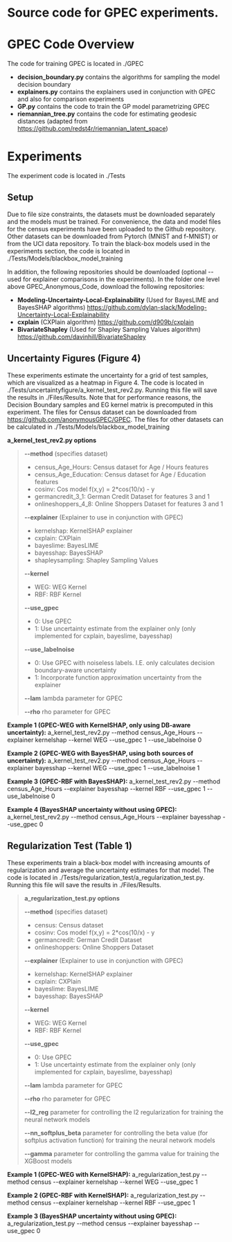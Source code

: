 # Source code for GPEC experiments.

# GPEC Code Overview
The code for training GPEC is located in ./GPEC

* **decision_boundary.py** contains the algorithms for sampling the model decision boundary
* **explainers.py** contains the explainers used in conjunction with GPEC and also for comparison experiments
* **GP.py** contains the code to train the GP model parametrizing GPEC
* **riemannian_tree.py** contains the code for estimating geodesic distances (adapted from  https://github.com/redst4r/riemannian_latent_space)



# Experiments
The experiment code is located in ./Tests

## Setup
Due to file size constraints, the datasets must be downloaded separately and the models must be trained. For convenience, the data and model files for the census experiments have been uploaded to the Github repository. Other datasets can be downloaded from Pytorch (MNIST and f-MNIST) or from the UCI data repository. To train the black-box models used in the experiments section, the code is located in ./Tests/Models/blackbox_model_training

In addition, the following repositories should be downloaded (optional -- used for explainer comparisons in the experiments). In the folder one level above GPEC_Anonymous_Code, download the following repositories:
* **Modeling-Uncertainty-Local-Explainability** (Used for BayesLIME and BayesSHAP algorithms) https://github.com/dylan-slack/Modeling-Uncertainty-Local-Explainability
* **cxplain** (CXPlain algorithm) https://github.com/d909b/cxplain
* **BivariateShapley** (Used for Shapley Sampling Values algorithm) https://github.com/davinhill/BivariateShapley

## Uncertainty Figures (Figure 4)
These experiments estimate the uncertainty for a grid of test samples, which are visualized as a heatmap in Figure 4. The code is located in ./Tests/uncertaintyfigure/a_kernel_test_rev2.py. Running this file will save the results in ./Files/Results. Note that for performance reasons, the Decision Boundary samples and EG kernel matrix is precomputed in this experiment. The files for Census dataset can be downloaded from https://github.com/anonymousGPEC/GPEC. The files for other datasets can be calculated in ./Tests/Models/blackbox_model_training  



**a_kernel_test_rev2.py options**
> **--method** (specifies dataset)
> * census_Age_Hours: Census dataset for Age / Hours features
> * census_Age_Education: Census dataset for Age / Education features
> * cosinv: Cos model f(x,y) = 2*cos(10/x) - y
> * germancredit_3_1: German Credit Dataset for features 3 and 1
> * onlineshoppers_4_8: Online Shoppers Dataset for features 3 and 1
> 
> **--explainer** (Explainer to use in conjunction with GPEC)
> * kernelshap: KernelSHAP explainer
> * cxplain: CXPlain
> * bayeslime: BayesLIME
> * bayesshap: BayesSHAP
> * shapleysampling: Shapley Sampling Values
> 
> **--kernel**
> * WEG: WEG Kernel
> * RBF: RBF Kernel
> 
> **--use_gpec**
> * 0: Use GPEC
> * 1: Use uncertainty estimate from the explainer only (only implemented for cxplain, bayeslime, bayesshap)
> 
> **--use_labelnoise**
> * 0: Use GPEC with noiseless labels. I.E. only calculates decision boundary-aware uncertainty
> * 1: Incorporate function approximation uncertainty from the explainer
>
> **--lam**
> lambda parameter for GPEC
>
> **--rho**
> rho parameter for GPEC

**Example 1 (GPEC-WEG with KernelSHAP, only using DB-aware uncertainty):** a_kernel_test_rev2.py --method census_Age_Hours --explainer kernelshap --kernel WEG --use_gpec 1 --use_labelnoise 0

**Example 2 (GPEC-WEG with BayesSHAP, using both sources of uncertainty):** a_kernel_test_rev2.py --method census_Age_Hours --explainer bayesshap --kernel WEG --use_gpec 1 --use_labelnoise 1

**Example 3 (GPEC-RBF with BayesSHAP):** a_kernel_test_rev2.py --method census_Age_Hours --explainer bayesshap --kernel RBF --use_gpec 1 --use_labelnoise 0

**Example 4 (BayesSHAP uncertainty without using GPEC):** a_kernel_test_rev2.py --method census_Age_Hours --explainer bayesshap --use_gpec 0




## Regularization Test (Table 1)
These experiments train a black-box model with increasing amounts of regularization and average the uncertainty estimates for that model. The code is located in ./Tests/regularization_test/a_regularization_test.py. Running this file will save the results in ./Files/Results.


> **a_regularization_test.py options**
> 
> **--method** (specifies dataset)
> * census: Census dataset
> * cosinv: Cos model f(x,y) = 2*cos(10/x) - y
> * germancredit: German Credit Dataset 
> * onlineshoppers: Online Shoppers Dataset
> 
> **--explainer** (Explainer to use in conjunction with GPEC)
> * kernelshap: KernelSHAP explainer
> * cxplain: CXPlain
> * bayeslime: BayesLIME
> * bayesshap: BayesSHAP
> 
> **--kernel**
> * WEG: WEG Kernel
> * RBF: RBF Kernel
> 
> **--use_gpec**
> * 0: Use GPEC
> * 1: Use uncertainty estimate from the explainer only (only implemented for cxplain, bayeslime, bayesshap)
> 
> **--lam**
> lambda parameter for GPEC
>
> **--rho**
> rho parameter for GPEC
> 
> **--l2_reg**
> parameter for controlling the l2 regularization for training the neural network models
> 
> **--nn_softplus_beta**
> parameter for controlling the beta value (for softplus activation function) for training the neural network models
> 
> **--gamma**
> parameter for controlling the gamma value for training the XGBoost models

**Example 1 (GPEC-WEG with KernelSHAP):** a_regularization_test.py --method census --explainer kernelshap --kernel WEG --use_gpec 1

**Example 2 (GPEC-RBF with KernelSHAP):** a_regularization_test.py --method census --explainer kernelshap --kernel RBF --use_gpec 1

**Example 3 (BayesSHAP uncertainty without using GPEC):** a_regularization_test.py --method census --explainer bayesshap --use_gpec 0
